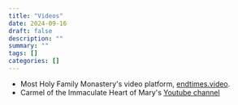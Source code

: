 ```yaml
---
title: "Videos"
date: 2024-09-16
draft: false
description: ""
summary: ""
tags: []
categories: []
---
```


* Most Holy Family Monastery's video platform, [endtimes.video](https://endtimes.video).
* Carmel of the Immaculate Heart of Mary's [Youtube channel](https://www.youtube.com/@TrueCatholicCarmel)


